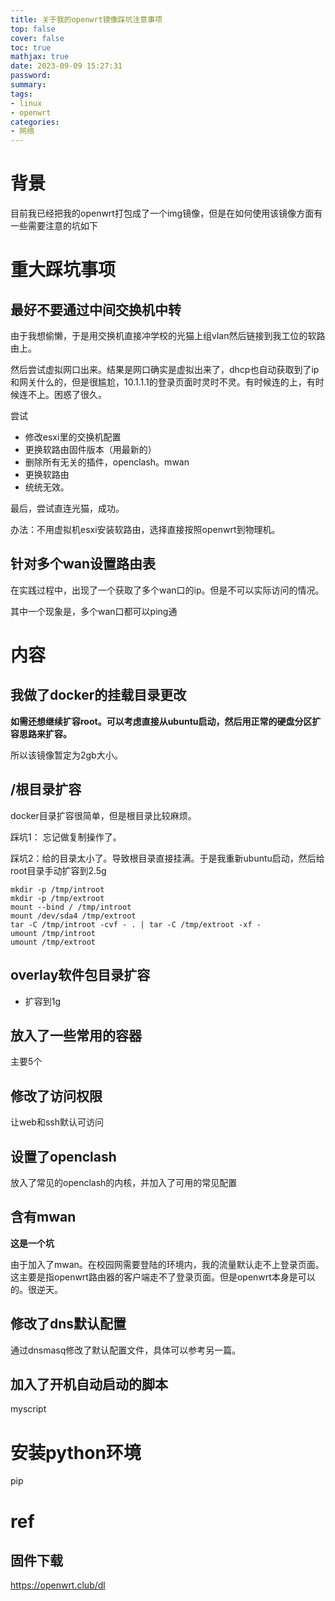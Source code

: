 ```yaml
---
title: 关于我的openwrt镜像踩坑注意事项
top: false
cover: false
toc: true
mathjax: true
date: 2023-09-09 15:27:31
password:
summary:
tags:
- linux
- openwrt
categories:
- 网络
---
```


# 背景

目前我已经把我的openwrt打包成了一个img镜像，但是在如何使用该镜像方面有一些需要注意的坑如下



# 重大踩坑事项



## 最好不要通过中间交换机中转

由于我想偷懒，于是用交换机直接冲学校的光猫上组vlan然后链接到我工位的软路由上。

然后尝试虚拟网口出来。结果是网口确实是虚拟出来了，dhcp也自动获取到了ip和网关什么的，但是很尴尬，10.1.1.1的登录页面时灵时不灵。有时候连的上，有时候连不上。困惑了很久。

尝试

- 修改esxi里的交换机配置
- 更换软路由固件版本（用最新的）
- 删除所有无关的插件，openclash。mwan
- 更换软路由
- 统统无效。



最后，尝试直连光猫，成功。

办法：不用虚拟机esxi安装软路由，选择直接按照openwrt到物理机。

## 针对多个wan设置路由表

在实践过程中，出现了一个获取了多个wan口的ip。但是不可以实际访问的情况。

其中一个现象是，多个wan口都可以ping通



# 内容



## 我做了docker的挂载目录更改

**如需还想继续扩容root。可以考虑直接从ubuntu启动，然后用正常的硬盘分区扩容思路来扩容。**

所以该镜像暂定为2gb大小。



## /根目录扩容

docker目录扩容很简单，但是根目录比较麻烦。

踩坑1： 忘记做复制操作了。

踩坑2：给的目录太小了。导致根目录直接挂满。于是我重新ubuntu启动，然后给root目录手动扩容到2.5g
```
mkdir -p /tmp/introot
mkdir -p /tmp/extroot
mount --bind / /tmp/introot
mount /dev/sda4 /tmp/extroot
tar -C /tmp/introot -cvf - . | tar -C /tmp/extroot -xf -
umount /tmp/introot
umount /tmp/extroot
```

## overlay软件包目录扩容
- 扩容到1g







## 放入了一些常用的容器

主要5个



## 修改了访问权限

让web和ssh默认可访问



## 设置了openclash

放入了常见的openclash的内核，并加入了可用的常见配置



## 含有mwan

**这是一个坑**

由于加入了mwan。在校园网需要登陆的环境内，我的流量默认走不上登录页面。这主要是指openwrt路由器的客户端走不了登录页面。但是openwrt本身是可以的。很逆天。



## 修改了dns默认配置

通过dnsmasq修改了默认配置文件，具体可以参考另一篇。



## 加入了开机自动启动的脚本

myscript



# 安装python环境

pip



# ref



## 固件下载

https://openwrt.club/dl


